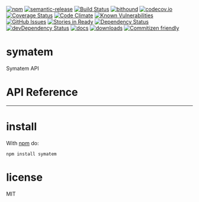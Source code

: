 [![npm](https://img.shields.io/npm/v/node-symatem.svg)](https://www.npmjs.com/package/node-symatem)
[![semantic-release](https://img.shields.io/badge/%20%20%F0%9F%93%A6%F0%9F%9A%80-semantic--release-e10079.svg)](https://github.com/arlac77/node-symatem)
[![Build Status](https://secure.travis-ci.org/arlac77/node-symatem.png)](http://travis-ci.org/arlac77/node-symatem)
[![bithound](https://www.bithound.io/github/arlac77/node-symatem/badges/score.svg)](https://www.bithound.io/github/arlac77/node-symatem)
[![codecov.io](http://codecov.io/github/arlac77/node-symatem/coverage.svg?branch=master)](http://codecov.io/github/arlac77/node-symatem?branch=master)
[![Coverage Status](https://coveralls.io/repos/arlac77/node-symatem/badge.svg)](https://coveralls.io/r/arlac77/node-symatem)
[![Code Climate](https://codeclimate.com/github/arlac77/node-symatem/badges/gpa.svg)](https://codeclimate.com/github/arlac77/node-symatem)
[![Known Vulnerabilities](https://snyk.io/test/github/arlac77/node-symatem/badge.svg)](https://snyk.io/test/github/arlac77/node-symatem)
[![GitHub Issues](https://img.shields.io/github/issues/arlac77/node-symatem.svg?style=flat-square)](https://github.com/arlac77/node-symatem/issues)
[![Stories in Ready](https://badge.waffle.io/arlac77/node-symatem.svg?label=ready&title=Ready)](http://waffle.io/arlac77/node-symatem)
[![Dependency Status](https://david-dm.org/arlac77/node-symatem.svg)](https://david-dm.org/arlac77/node-symatem)
[![devDependency Status](https://david-dm.org/arlac77/node-symatem/dev-status.svg)](https://david-dm.org/arlac77/node-symatem#info=devDependencies)
[![docs](http://inch-ci.org/github/arlac77/node-symatem.svg?branch=master)](http://inch-ci.org/github/arlac77/node-symatem)
[![downloads](http://img.shields.io/npm/dm/node-symatem.svg?style=flat-square)](https://npmjs.org/package/node-symatem)
[![Commitizen friendly](https://img.shields.io/badge/commitizen-friendly-brightgreen.svg)](http://commitizen.github.io/cz-cli/)

# symatem
Symatem API

# API Reference

* * *

# install

With [npm](http://npmjs.org) do:

```shell
npm install symatem
```

# license

MIT
